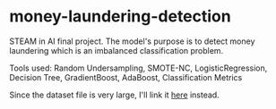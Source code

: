 # money-laundering-detection

STEAM in AI final project. The model's purpose is to detect money laundering which is an imbalanced classification problem.

Tools used: Random Undersampling, SMOTE-NC, LogisticRegression, Decision Tree, GradientBoost, AdaBoost, Classification Metrics

Since the dataset file is very large, I'll link it [here](https://www.kaggle.com/datasets/ealtman2019/ibm-transactions-for-anti-money-laundering-aml?select=LI-Small_Trans.csv) instead.
